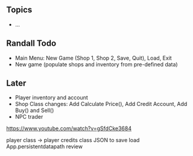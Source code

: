 ## Topics
- ...
## Randall Todo
- Main Menu: New Game (Shop 1, Shop 2, Save, Quit), Load, Exit
- New game (populate shops and inventory from pre-defined data)
## Later
- Player inventory and account
- Shop Class changes: Add Calculate Price(), Add Credit Account, Add Buy() and Sell()
- NPC trader

https://www.youtube.com/watch?v=gSfdCke3684

player class -> player credits class
JSON to save load App.persistentdatapath
review
